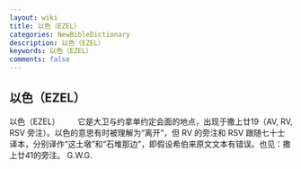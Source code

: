 ```yaml
---
layout: wiki
title: 以色（EZEL）
categories: NewBibleDictionary
description: 以色（EZEL）
keywords: 以色（EZEL）
comments: false
---
```


## 以色（EZEL）



以色（EZEL）
　　它是大卫与约拿单约定会面的地点，出现于撒上廿19（AV, RV, RSV 旁注）。以色的意思有时被理解为“离开”，但 RV 的旁注和 RSV 跟随七十士译本，分别译作“这土墩”和“石堆那边”，即假设希伯来原文文本有错误。也见：撒上廿41的旁注。
G.W.G.




